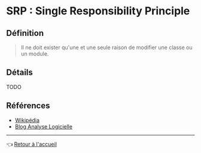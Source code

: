 # SRP : Single Responsibility Principle

## Définition

> Il ne doit exister qu'une et une seule raison de modifier une classe ou un module.

## Détails

TODO

## Références

* [Wikipédia](https://fr.wikipedia.org/wiki/Principe_de_responsabilit%C3%A9_unique)
* [Blog Analyse Logicielle](http://web2.cegepat.qc.ca/~claudeboutet/index.php/2017/02/17/principe-de-responsabilite-unique/)

---
:point_left: [Retour à l'accueil](../README.md)
